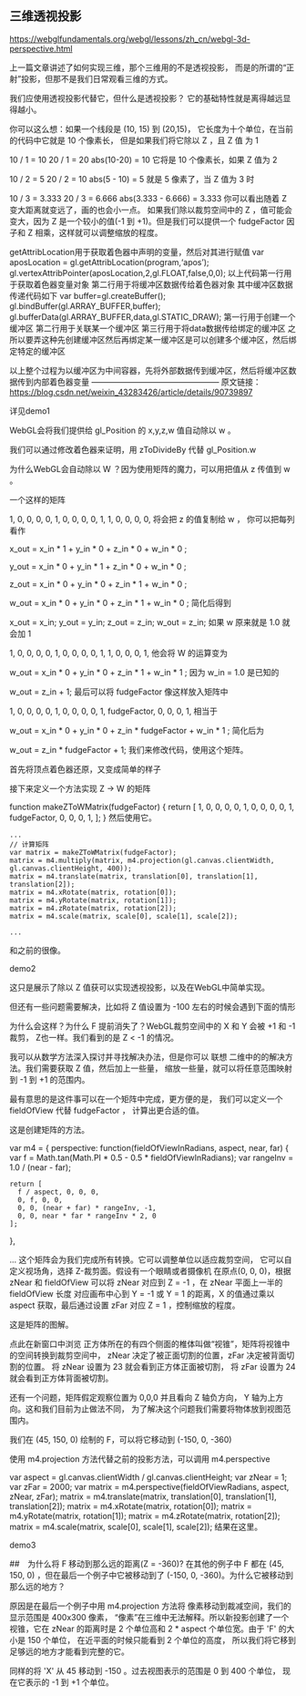 ## 三维透视投影

https://webglfundamentals.org/webgl/lessons/zh_cn/webgl-3d-perspective.html

上一篇文章讲述了如何实现三维，那个三维用的不是透视投影， 而是的所谓的“正射”投影，但那不是我们日常观看三维的方式。

我们应使用透视投影代替它，但什么是透视投影？ 它的基础特性就是离得越远显得越小。

你可以这么想：如果一个线段是 (10, 15) 到 (20,15)， 它长度为十个单位，在当前的代码中它就是 10 个像素长， 但是如果我们将它除以 Z ，且 Z 值 为 1

10 / 1 = 10
20 / 1 = 20
abs(10-20) = 10
它将是 10 个像素长，如果 Z 值为 2

10 / 2 = 5
20 / 2 = 10
abs(5 - 10) = 5
就是 5 像素了，当 Z 值为 3 时

10 / 3 = 3.333
20 / 3 = 6.666
abs(3.333 - 6.666) = 3.333
你可以看出随着 Z 变大距离就变远了，画的也会小一点。 如果我们除以裁剪空间中的 Z ，值可能会变大，因为 Z 是一个较小的值(-1 到 +1)。但是我们可以提供一个 fudgeFactor 因子和 Z 相乘，这样就可以调整缩放的程度。

getAttribLocation用于获取着色器中声明的变量，然后对其进行赋值
var aposLocation = gl.getAttribLocation(program,‘apos’);
gl.vertexAttribPointer(aposLocation,2,gl.FLOAT,false,0,0);
以上代码第一行用于获取着色器变量对象
第二行用于将缓冲区数据传给着色器对象
其中缓冲区数据传递代码如下
var buffer=gl.createBuffer();
gl.bindBuffer(gl.ARRAY_BUFFER,buffer);
gl.bufferData(gl.ARRAY_BUFFER,data,gl.STATIC_DRAW);
第一行用于创建一个缓冲区
第二行用于关联某一个缓冲区
第三行用于将data数据传给绑定的缓冲区
之所以要弄这种先创建缓冲区然后再绑定某一缓冲区是可以创建多个缓冲区，然后绑定特定的缓冲区

以上整个过程为以缓冲区为中间容器，先将外部数据传到缓冲区，然后将缓冲区数据传到内部着色器变量
————————————————
原文链接：https://blog.csdn.net/weixin_43283426/article/details/90739897

详见demo1

WebGL会将我们提供给 gl_Position 的 x,y,z,w 值自动除以 w 。

我们可以通过修改着色器来证明，用 zToDivideBy 代替 gl_Position.w

<script id="vertex-shader-2d" type="x-shader/x-vertex">
...
uniform float u_fudgeFactor;
...
void main() {
  // 将位置和矩阵相乘
  vec4 position = u_matrix * a_position;
 
  // 调整除数
  float zToDivideBy = 1.0 + position.z * u_fudgeFactor;
 
  // 将 x y z 除以 zToDivideBy
  gl_Position = vec4(position.xyz, zToDivideBy);
 
  // 传递颜色到给片断着色器
  v_color = a_color;
}
</script>

为什么WebGL会自动除以 W ？因为使用矩阵的魔力，可以用把值从 z 传值到 w 。

一个这样的矩阵

1, 0, 0, 0,
0, 1, 0, 0,
0, 0, 1, 1,
0, 0, 0, 0,
将会把 z 的值复制给 w ， 你可以把每列看作

x_out = x_in * 1 +
        y_in * 0 +
        z_in * 0 +
        w_in * 0 ;

y_out = x_in * 0 +
        y_in * 1 +
        z_in * 0 +
        w_in * 0 ;

z_out = x_in * 0 +
        y_in * 0 +
        z_in * 1 +
        w_in * 0 ;

w_out = x_in * 0 +
        y_in * 0 +
        z_in * 1 +
        w_in * 0 ;
简化后得到

x_out = x_in;
y_out = y_in;
z_out = z_in;
w_out = z_in;
如果 w 原来就是 1.0 就会加 1

1, 0, 0, 0,
0, 1, 0, 0,
0, 0, 1, 1,
0, 0, 0, 1,
他会将 W 的运算变为

w_out = x_in * 0 +
        y_in * 0 +
        z_in * 1 +
        w_in * 1 ;
因为 w_in = 1.0 是已知的

w_out = z_in + 1;
最后可以将 fudgeFactor 像这样放入矩阵中

1, 0, 0, 0,
0, 1, 0, 0,
0, 0, 1, fudgeFactor,
0, 0, 0, 1,
相当于

w_out = x_in * 0 +
        y_in * 0 +
        z_in * fudgeFactor +
        w_in * 1 ;
简化后为

w_out = z_in * fudgeFactor + 1;
我们来修改代码，使用这个矩阵。

首先将顶点着色器还原，又变成简单的样子

<script id="vertex-shader-2d" type="x-shader/x-vertex">
uniform mat4 u_matrix;
 
void main() {
  // 位置和矩阵相乘
  gl_Position = u_matrix * a_position;
  ...
}
</script>
接下来定义一个方法实现 Z → W 的矩阵

function makeZToWMatrix(fudgeFactor) {
  return [
    1, 0, 0, 0,
    0, 1, 0, 0,
    0, 0, 1, fudgeFactor,
    0, 0, 0, 1,
  ];
}
然后使用它。

    ...
    // 计算矩阵
    var matrix = makeZToWMatrix(fudgeFactor);
    matrix = m4.multiply(matrix, m4.projection(gl.canvas.clientWidth, gl.canvas.clientHeight, 400));
    matrix = m4.translate(matrix, translation[0], translation[1], translation[2]);
    matrix = m4.xRotate(matrix, rotation[0]);
    matrix = m4.yRotate(matrix, rotation[1]);
    matrix = m4.zRotate(matrix, rotation[2]);
    matrix = m4.scale(matrix, scale[0], scale[1], scale[2]);
 
    ...
和之前的很像。

demo2





这只是展示了除以 Z 值获可以实现透视投影，以及在WebGL中简单实现。

但还有一些问题需要解决，比如将 Z 值设置为 -100 左右的时候会遇到下面的情形



为什么会这样？为什么 F 提前消失了？WebGL裁剪空间中的 X 和 Y 会被 +1 和 -1 裁剪， Z也一样。我们看到的是 Z < -1 的情况。

我可以从数学方法深入探讨并寻找解决办法，但是你可以 联想 二维中的的解决方法。我们需要获取 Z 值，然后加上一些量， 缩放一些量，就可以将任意范围映射到 -1 到 +1 的范围内。

最有意思的是这件事可以在一个矩阵中完成，更方便的是， 我们可以定义一个 fieldOfView 代替 fudgeFactor ， 计算出更合适的值。

这是创建矩阵的方法。

var m4 = {
  perspective: function(fieldOfViewInRadians, aspect, near, far) {
    var f = Math.tan(Math.PI * 0.5 - 0.5 * fieldOfViewInRadians);
    var rangeInv = 1.0 / (near - far);
 
    return [
      f / aspect, 0, 0, 0,
      0, f, 0, 0,
      0, 0, (near + far) * rangeInv, -1,
      0, 0, near * far * rangeInv * 2, 0
    ];
  },
 
  ...
这个矩阵会为我们完成所有转换。它可以调整单位以适应裁剪空间， 它可以自定义视场角，选择 Z-裁剪面。假设有一个眼睛或者摄像机 在原点(0, 0, 0)，根据 zNear 和 fieldOfView 可以将 zNear 对应到 Z = -1 ，在 zNear 平面上一半的 fieldOfView 长度 对应画布中心到 Y = -1 或 Y = 1 的距离，X 的值通过乘以 aspect 获取，最后通过设置 zFar 对应 Z = 1 ，控制缩放的程度。

这是矩阵的图解。


点此在新窗口中浏览
正方体所在的有四个侧面的椎体叫做“视锥”，矩阵将视锥中的空间转换到裁剪空间中， zNear 决定了被正面切割的位置，zFar 决定被背面切割的位置。 将 zNear 设置为 23 就会看到正方体正面被切割， 将 zFar 设置为 24 就会看到正方体背面被切割。

还有一个问题，矩阵假定观察位置为 0,0,0 并且看向 Z 轴负方向， Y 轴为上方向。这和我们目前为止做法不同， 为了解决这个问题我们需要将物体放到视图范围内。

我们在 (45, 150, 0) 绘制的 F，可以将它移动到 (-150, 0, -360)

使用 m4.projection 方法代替之前的投影方法，可以调用 m4.perspective

var aspect = gl.canvas.clientWidth / gl.canvas.clientHeight;
var zNear = 1;
var zFar = 2000;
var matrix = m4.perspective(fieldOfViewRadians, aspect, zNear, zFar);
matrix = m4.translate(matrix, translation[0], translation[1], translation[2]);
matrix = m4.xRotate(matrix, rotation[0]);
matrix = m4.yRotate(matrix, rotation[1]);
matrix = m4.zRotate(matrix, rotation[2]);
matrix = m4.scale(matrix, scale[0], scale[1], scale[2]);
结果在这里。

demo3

##　为什么将 F 移动到那么远的距离(Z = -360)?
在其他的例子中 F 都在 (45, 150, 0) ，但在最后一个例子中它被移动到了 (-150, 0, -360)。为什么它被移动到那么远的地方？

原因是在最后一个例子中用 m4.projection 方法将 像素移动到裁减空间，我们的显示范围是 400x300 像素， “像素”在三维中无法解释。所以新投影创建了一个视锥，它在 zNear 的距离时是 2 个单位高和 2 * aspect 个单位宽。由于 'F' 的大小是 150 个单位， 在近平面的时候只能看到 2 个单位的高度， 所以我们将它移到足够远的地方才能看到完整的它。

同样的将 'X' 从 45 移动到 -150 。过去视图表示的范围是 0 到 400 个单位， 现在它表示的 -1 到 +1 个单位。